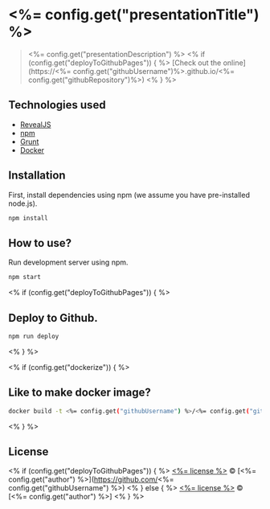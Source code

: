 # <%= config.get("presentationTitle") %>
> <%= config.get("presentationDescription") %>
<% if (config.get("deployToGithubPages")) { %>
[Check out the online](https://<%= config.get("githubUsername")%>.github.io/<%= config.get("githubRepository")%>)
<% } %>
## Technologies used
- [RevealJS](https://github.com/hakimel/reveal.js)
- [npm](https://github.com/npm/cli)
- [Grunt](https://gruntjs.com)
- [Docker](https://www.docker.com)

## Installation
First, install dependencies using npm (we assume you have pre-installed node.js).
```bash
npm install
```

## How to use?
Run development server using npm.
```bash
npm start
```
<% if (config.get("deployToGithubPages")) { %>
## Deploy to Github.
```bash
npm run deploy
```
<% } %>

<% if (config.get("dockerize")) { %>
## Like to make docker image?
```bash
docker build -t <%= config.get("githubUsername") %>/<%= config.get("githubRepository") %> .
```
<% } %>

## License
<% if (config.get("deployToGithubPages")) { %>
[<%= license %>](LICENSE) © [<%= config.get("author") %>](https://github.com/<%= config.get("githubUsername") %>)
<% } else { %>
[<%= license %>](LICENSE) © [<%= config.get("author") %>]
<% } %>
